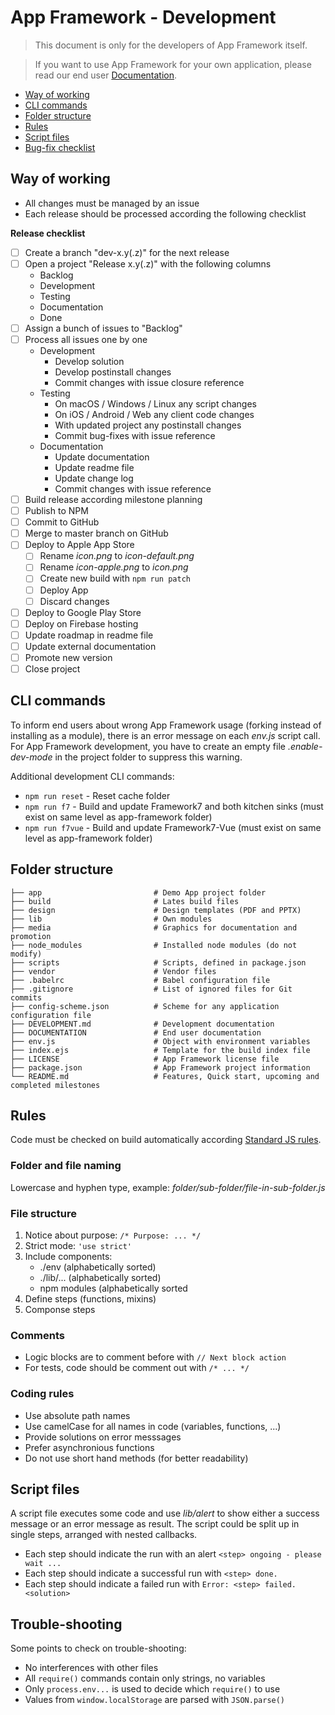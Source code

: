 # App Framework - Development

> This document is only for the developers of App Framework itself.

> If you want to use App Framework for your own application, please read our end user [Documentation](DOCUMENTATION.md).

- [Way of working](#way-of-working)
- [CLI commands](#cli-commands)
- [Folder structure](#folder-structure)
- [Rules](#rules)
- [Script files](#script-files)
- [Bug-fix checklist](#bugfix-checklist)

## Way of working

- All changes must be managed by an issue
- Each release should be processed according the following checklist

**Release checklist**
- [ ] Create a branch "dev-x.y(.z)" for the next release
- [ ] Open a project "Release x.y(.z)" with the following columns
  - Backlog
  - Development
  - Testing
  - Documentation
  - Done
- [ ] Assign a bunch of issues to "Backlog"
- [ ] Process all issues one by one
  - Development
    - Develop solution
    - Develop postinstall changes
    - Commit changes with issue closure reference
  - Testing
    - On macOS / Windows / Linux any script changes
    - On iOS / Android / Web any client code changes
    - With updated project any postinstall changes
    - Commit bug-fixes with issue reference
  - Documentation
    - Update documentation
    - Update readme file
    - Update change log
    - Commit changes with issue reference
- [ ] Build release according milestone planning
- [ ] Publish to NPM
- [ ] Commit to GitHub
- [ ] Merge to master branch on GitHub
- [ ] Deploy to Apple App Store
  - [ ] Rename *icon.png* to *icon-default.png*
  - [ ] Rename *icon-apple.png* to *icon.png*
  - [ ] Create new build with `npm run patch`
  - [ ] Deploy App
  - [ ] Discard changes
- [ ] Deploy to Google Play Store
- [ ] Deploy on Firebase hosting
- [ ] Update roadmap in readme file
- [ ] Update external documentation
- [ ] Promote new version
- [ ] Close project

## CLI commands

To inform end users about wrong App Framework usage (forking instead of installing as a module), there is an error message on each *env.js* script call. For App Framework development, you have to create an empty file *.enable-dev-mode* in the project folder to suppress this warning.

Additional development CLI commands:

- `npm run reset` - Reset cache folder
- `npm run f7` - Build and update Framework7 and both kitchen sinks (must exist on same level as app-framework folder)
- `npm run f7vue` - Build and update Framework7-Vue (must exist on same level as app-framework folder)

## Folder structure

```
├── app                         # Demo App project folder
├── build                       # Lates build files
├── design                      # Design templates (PDF and PPTX)
├── lib                         # Own modules
├── media                       # Graphics for documentation and promotion
├── node_modules                # Installed node modules (do not modify)
├── scripts                     # Scripts, defined in package.json
├── vendor                      # Vendor files
├── .babelrc                    # Babel configuration file
├── .gitignore                  # List of ignored files for Git commits
├── config-scheme.json          # Scheme for any application configuration file
├── DEVELOPMENT.md              # Development documentation
├── DOCUMENTATION               # End user documentation
├── env.js                      # Object with environment variables
├── index.ejs                   # Template for the build index file
├── LICENSE                     # App Framework license file
├── package.json                # App Framework project information
└── README.md                   # Features, Quick start, upcoming and completed milestones
```
## Rules

Code must be checked on build automatically according [Standard JS rules](http://standardjs.com/).

### Folder and file naming

Lowercase and hyphen type, example: *folder/sub-folder/file-in-sub-folder.js*

### File structure

1. Notice about purpose: `/* Purpose: ... */`
2. Strict mode: `'use strict'`
3. Include components:
   - ./env (alphabetically sorted)
   - ./lib/... (alphabetically sorted)
   - npm modules (alphabetically sorted
4. Define steps (functions, mixins)
5. Componse steps

### Comments

- Logic blocks are to comment before with `// Next block action`
- For tests, code should be comment out with `/* ... */`

### Coding rules

- Use absolute path names
- Use camelCase for all names in code (variables, functions, ...)
- Provide solutions on error messsages
- Prefer asynchronious functions
- Do not use short hand methods (for better readability)

## Script files

A script file executes some code and use *lib/alert* to show either a success message or an error message as result. The script could be split up in single steps, arranged with nested callbacks.

- Each step should indicate the run with an alert `<step> ongoing - please wait ...`
- Each step should indicate a successful run with `<step> done.`
- Each step should indicate a failed run with `Error: <step> failed. <solution>`

## Trouble-shooting

Some points to check on trouble-shooting:

- No interferences with other files
- All `require()` commands contain only strings, no variables
- Only `process.env...` is used to decide which `require()` to use
- Values from `window.localStorage` are parsed with `JSON.parse()`
